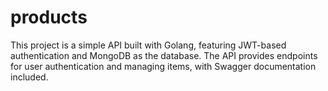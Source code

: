 # products
This project is a simple API built with Golang, featuring JWT-based authentication and MongoDB as the database. The API provides endpoints for user authentication and managing items, with Swagger documentation included.
